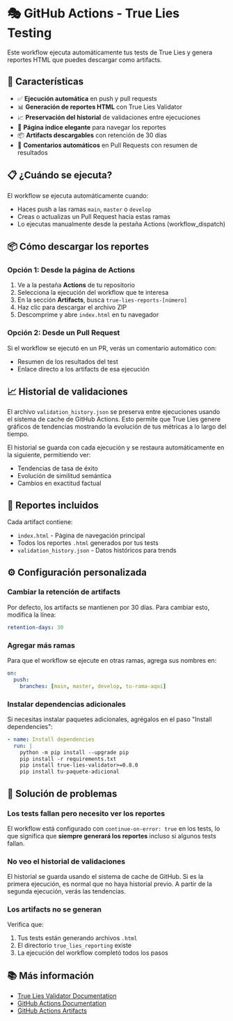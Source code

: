 # 🎭 GitHub Actions - True Lies Testing

Este workflow ejecuta automáticamente tus tests de True Lies y genera reportes HTML que puedes descargar como artifacts.

## 🚀 Características

- ✅ **Ejecución automática** en push y pull requests
- 📊 **Generación de reportes HTML** con True Lies Validator
- 📈 **Preservación del historial** de validaciones entre ejecuciones
- 🎨 **Página índice elegante** para navegar los reportes
- 📦 **Artifacts descargables** con retención de 30 días
- 💬 **Comentarios automáticos** en Pull Requests con resumen de resultados

## 📋 ¿Cuándo se ejecuta?

El workflow se ejecuta automáticamente cuando:

- Haces push a las ramas `main`, `master` o `develop`
- Creas o actualizas un Pull Request hacia estas ramas
- Lo ejecutas manualmente desde la pestaña Actions (workflow_dispatch)

## 📦 Cómo descargar los reportes

### Opción 1: Desde la página de Actions

1. Ve a la pestaña **Actions** de tu repositorio
2. Selecciona la ejecución del workflow que te interesa
3. En la sección **Artifacts**, busca `true-lies-reports-[número]`
4. Haz clic para descargar el archivo ZIP
5. Descomprime y abre `index.html` en tu navegador

### Opción 2: Desde un Pull Request

Si el workflow se ejecutó en un PR, verás un comentario automático con:

- Resumen de los resultados del test
- Enlace directo a los artifacts de esa ejecución

## 📈 Historial de validaciones

El archivo `validation_history.json` se preserva entre ejecuciones usando el sistema de cache de GitHub Actions. Esto permite que True Lies genere gráficos de tendencias mostrando la evolución de tus métricas a lo largo del tiempo.

El historial se guarda con cada ejecución y se restaura automáticamente en la siguiente, permitiendo ver:

- Tendencias de tasa de éxito
- Evolución de similitud semántica
- Cambios en exactitud factual

## 🎨 Reportes incluidos

Cada artifact contiene:

- `index.html` - Página de navegación principal
- Todos los reportes `.html` generados por tus tests
- `validation_history.json` - Datos históricos para trends

## ⚙️ Configuración personalizada

### Cambiar la retención de artifacts

Por defecto, los artifacts se mantienen por 30 días. Para cambiar esto, modifica la línea:

```yaml
retention-days: 30
```

### Agregar más ramas

Para que el workflow se ejecute en otras ramas, agrega sus nombres en:

```yaml
on:
  push:
    branches: [main, master, develop, tu-rama-aqui]
```

### Instalar dependencias adicionales

Si necesitas instalar paquetes adicionales, agrégalos en el paso "Install dependencies":

```yaml
- name: Install dependencies
  run: |
    python -m pip install --upgrade pip
    pip install -r requirements.txt
    pip install true-lies-validator>=0.8.0
    pip install tu-paquete-adicional
```

## 🐛 Solución de problemas

### Los tests fallan pero necesito ver los reportes

El workflow está configurado con `continue-on-error: true` en los tests, lo que significa que **siempre generará los reportes** incluso si algunos tests fallan.

### No veo el historial de validaciones

El historial se guarda usando el sistema de cache de GitHub. Si es la primera ejecución, es normal que no haya historial previo. A partir de la segunda ejecución, verás las tendencias.

### Los artifacts no se generan

Verifica que:

1. Tus tests están generando archivos `.html`
2. El directorio `true_lies_reporting` existe
3. La ejecución del workflow completó todos los pasos

## 📚 Más información

- [True Lies Validator Documentation](https://pypi.org/project/true-lies-validator/)
- [GitHub Actions Documentation](https://docs.github.com/en/actions)
- [GitHub Actions Artifacts](https://docs.github.com/en/actions/using-workflows/storing-workflow-data-as-artifacts)
